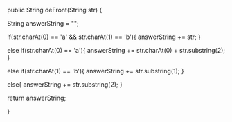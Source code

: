 public String deFront(String str) {    
  
  String answerString = "";
  
  if(str.charAt(0) == 'a' && str.charAt(1) == 'b'){
    answerString += str;
  }

  else if(str.charAt(0) == 'a'){
    answerString += str.charAt(0) + str.substring(2);
  }
  
  else if(str.charAt(1) == 'b'){
    answerString += str.substring(1);
  }
  
  else{
    answerString += str.substring(2);
  }
  
  return answerString;
  
}
